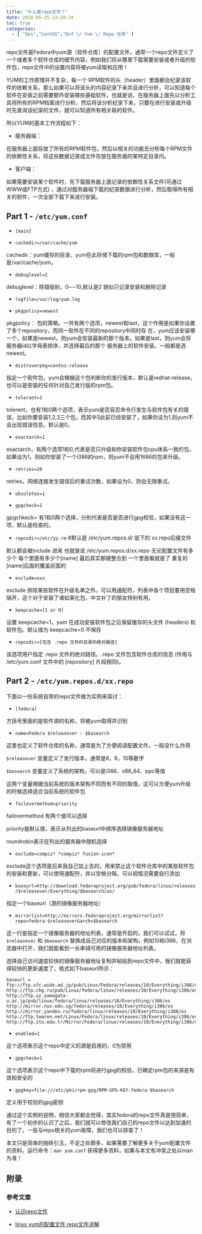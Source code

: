 ```yaml
---
title: "什么是repo文件？"
date: 2018-05-25 13:29:34
toc: true
categories:
  - [ "Ops","CentOS","Dnf \/ Yum \/ Repo 仓库" ]
---
```


repo文件是Fedora中yum源（软件仓库）的配置文件，通常一个repo文件定义了一个或者多个软件仓库的细节内容，例如我们将从哪里下载需要安装或者升级的软件包，repo文件中的设置内容将被yum读取和应用！

YUM的工作原理并不复杂，每一个
RPM软件的头（header）里面都会纪录该软件的依赖关系，那么如果可以将该头的内容纪录下来并且进行分析，可以知道每个软件在安装之前需要额外安装哪些基础软件。也就是说，在服务器上面先以分析工具将所有的RPM档案进行分析，然后将该分析纪录下来，只要在进行安装或升级时先查询该纪录的文件，就可以知道所有相关联的软件。

所以YUM的基本工作流程如下：

- 服务器端：

在服务器上面存放了所有的RPM软件包，然后以相关的功能去分析每个RPM文件的依赖性关系，将这些数据记录成文件存放在服务器的某特定目录内。

- 客户端：

如果需要安装某个软件时，先下载服务器上面记录的依赖性关系文件(可通过WWW或FTP方式)
，通过对服务器端下载的纪录数据进行分析，然后取得所有相关的软件，一次全部下载下来进行安装。

## Part 1 - `/etc/yum.conf`

- `[main]`

- `cachedir=/var/cache/yum`

cachedir：yum缓存的目录，yum在此存储下载的rpm包和数据库，一般是/var/cache/yum。

- `debuglevel=2`

debuglevel：除错级别，0──10,默认是2 貌似只记录安装和删除记录

- `logfile=/var/log/yum.log`

- `pkgpolicy=newest`

pkgpolicy： 包的策略。一共有两个选项，newest和last，这个作用是如果你设置了多个repository，而同一软件在不同的repository中同时存
在，yum应该安装哪一个，如果是newest，则yum会安装最新的那个版本。如果是last，则yum会将服务器id以字母表排序，并选择最后的那个
服务器上的软件安装。一般都是选newest。

- `distroverpkg=centos-release`

指定一个软件包，yum会根据这个包判断你的发行版本，默认是redhat-release，也可以是安装的任何针对自己发行版的rpm包。

- `tolerant=1`

tolerent，也有1和0两个选项，表示yum是否容忍命令行发生与软件包有关的错误，比如你要安装1,2,3三个包，而其中3此前已经安装了，如果你设为1,则yum不会出现错误信息。默认是0。

- `exactarch=1`

exactarch，有两个选项1和0,代表是否只升级和你安装软件包cpu体系一致的包，如果设为1，则如你安装了一个i386的rpm，则yum不会用1686的包来升级。

- `retries=20`

retries，网络连接发生错误后的重试次数，如果设为0，则会无限重试。

- `obsoletes=1`

- `gpgcheck=1`

gpgchkeck= 有1和0两个选择，分别代表是否是否进行gpg校验，如果没有这一项，默认是检查的。

- `reposdir=/etc/yy.rm` #默认是 /etc/yum.repos.d/ 低下的 xx.repo后缀文件

默认都会被include 进来 也就是说 /etc/yum.repos.d/xx.repo 无论配置文件有多少个 每个里面有多少个[name] 最后其实都被整合到
一个里面看就是了 重复的[name]后面的覆盖前面的

- `exclude=xxx`

exclude 排除某些软件在升级名单之外，可以用通配符，列表中各个项目要用空格隔开，这个对于安装了诸如美化包，中文补丁的朋友特别有用。

- `keepcache=[1 or 0]`

设置 keepcache=1，yum 在成功安装软件包之后保留缓存的头文件 (headers) 和软件包。默认值为 keepcache=0 不保存

- `reposdir=[包含 .repo 文件的目录的绝对路径]`

该选项用户指定 .repo 文件的绝对路径。.repo 文件包含软件仓库的信息 (作用与 /etc/yum.conf 文件中的 [repository] 片段相同)。

## Part 2 - `/etc/yum.repos.d/xx.repo`

下面以一份系统自带的repo文件做为实例来探讨：

- `[fedora]`

方括号里面的是软件源的名称，将被yum取得并识别

- `name=Fedora $releasever - $basearch`

这里也定义了软件仓库的名称，通常是为了方便阅读配置文件，一般没什么作用

`$releasever` 变量定义了发行版本，通常是8，9，10等数字

`$basearch` 变量定义了系统的架构，可以是i386、x86_64、ppc等值

这两个变量根据当前系统的版本架构不同而有不同的取值，这可以方便yum升级的时候选择适合当前系统的软件包

- `failovermethod=priority`

failovermethod 有两个值可以选择

priority是默认值，表示从列出的baseurl中顺序选择镜像服务器地址

roundrobin表示在列出的服务器中随机选择

- `exclude=compiz* *compiz* fusion-icon*`

exclude这个选项是后来我自己加上去的，用来禁止这个软件仓库中的某些软件包的安装和更新，可以使用通配符，并以空格分隔，可以视情况需要自行添加

- `baseurl=http://download.fedoraproject.org/pub/fedora/linux/releases/$releasever/Everything/$basearch/os/`

指定一个baseurl（源的镜像服务器地址）

- `mirrorlist=http://mirrors.fedoraproject.org/mirrorlist?repo=fedora-$releasever&arch=$basearch`

这一行是指定一个镜像服务器的地址列表，通常是开启的，我们可以试试，将 `$releasever` 和 `$basearch`
替换成自己对应的版本和架构，例如10和i386，在浏览器中打开，我们就能看到一长串镜可用的镜像服务器地址列表。

选择自己访问速度较快的镜像服务器地址复制并粘贴到repo文件中，我们就能获得较快的更新速度了，格式如下baseurl所示：

```
baseurl =
ftp://ftp.sfc.wide.ad.jp/pub/Linux/Fedora/releases/10/Everything/i386/os
http://ftp.chg.ru/pub/Linux/fedora/linux/releases/10/Everything/i386/os
http://ftp.yz.yamagata-u.ac.jp/pub/linux/fedora/linux/releases/10/Everything/i386/os
http://mirror.nus.edu.sg/fedora/releases/10/Everything/i386/os
http://mirror.yandex.ru/fedora/linux/releases/10/Everything/i386/os
http://ftp.twaren.net/Linux/Fedora/linux/releases/10/Everything/i386/os
http://ftp.itu.edu.tr/Mirror/Fedora/linux/releases/10/Everything/i386/os
```

- `enabled=1`

这个选项表示这个repo中定义的源是启用的，0为禁用

- `gpgcheck=1`

这个选项表示这个repo中下载的rpm将进行gpg的校验，已确定rpm包的来源是有效和安全的

- `gpgkey=file:///etc/pki/rpm-gpg/RPM-GPG-KEY-fedora-$basearch`

定义用于校验的gpg密钥

通过这个实例的说明，相信大家都会觉得，其实fedora的repo文件真是很简单，有了一个初步的认识了之后，我们就可以修改我们自己的repo文件以达到加速的目的了，一些与repo相关的yum故障，我们也可以排查了！

本文只是简单的抛砖引玉，不足之处颇多，如果需要了解更多关于yum配置文件的资料，运行命令：`man yum.conf`
获得更多资料，如果与本文有冲突之处以man为准！

## 附录

### 参考文章

- [认识repo文件](http://bbs.fedora-zh.org/showthread.php?1376-%E5%B8%A6%E4%BD%A0%E8%AE%A4%E8%AF%86repo%E6%96%87%E4%BB%B6)

- [linux yum的配置文件 repo文件详解](http://tiancong.blog.51cto.com/783138/666734)

